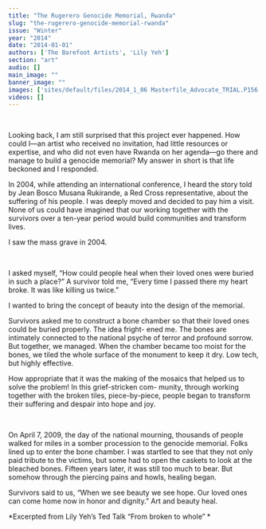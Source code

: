 ```yaml
---
title: "The Rugerero Genocide Memorial, Rwanda"
slug: "the-rugerero-genocide-memorial-rwanda"
issue: "Winter"
year: "2014"
date: "2014-01-01"
authors: ['The Barefoot Artists', 'Lily Yeh']
section: "art"
audio: []
main_image: ""
banner_image: ""
images: ['sites/default/files/2014_1_06 Masterfile_Advocate_TRIAL.P156 copy.png']
videos: []
---
```

 

Looking back, I am still surprised that this project ever happened. How could I—an artist who received no invitation, had little resources or expertise, and who did not even have Rwanda on her agenda—go there and manage to build a genocide memorial? My answer in short is that life beckoned and I responded. 

 In 2004, while attending an international conference, I heard the story told by Jean Bosco Musana Rukirande, a Red Cross representative, about the suffering of his people. I was deeply moved and decided to pay him a visit. None of us could have imagined that our working together with the survivors over a ten-year period would build communities and transform lives. 

 I saw the mass grave in 2004. 

 

I asked myself, “How could people heal when their loved ones were buried in such a place?” A survivor told me, “Every time I passed there my heart broke. It was like killing us twice.” 

 I wanted to bring the concept of beauty into the design of the memorial. 

 Survivors asked me to construct a bone chamber so that their loved ones could be buried properly. The idea fright- ened me. The bones are intimately connected to the national psyche of terror and profound sorrow. But together, we managed. When the chamber became too moist for the bones, we tiled the whole surface of the monument to keep it dry. Low tech, but highly effective. 

 How appropriate that it was the making of the mosaics that helped us to solve the problem! In this grief-stricken com- munity, through working together with the broken tiles, piece-by-piece, people began to transform their suffering and despair into hope and joy.

 

On April 7, 2009, the day of the national mourning, thousands of people walked for miles in a somber procession to the genocide memorial. Folks lined up to enter the bone chamber. I was startled to see that they not only paid tribute to the victims, but some had to open the caskets to look at the bleached bones. Fifteen years later, it was still too much to bear. But somehow through the piercing pains and howls, healing began. 

 Survivors said to us, “When we see beauty we see hope. Our loved ones can come home now in honor and dignity.” Art and beauty heal. 

 *Excerpted from Lily Yeh’s Ted Talk “From broken to whole” *

 


